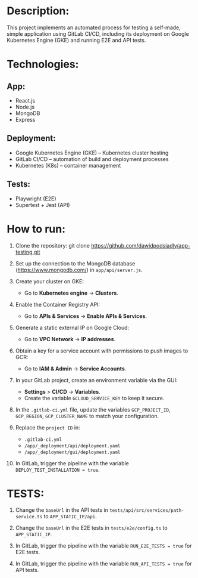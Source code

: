 # Description:
This project implements an automated process for testing a self-made, simple application using GitLab CI/CD, including its deployment on Google Kubernetes Engine (GKE) and running E2E and API tests.

# Technologies:
## App:
- React.js
- Node.js
- MongoDB
- Express

## Deployment:
- Google Kubernetes Engine (GKE) – Kubernetes cluster hosting
- GitLab CI/CD – automation of build and deployment processes
- Kubernetes (K8s) – container management

## Tests:
- Playwright (E2E)
- Supertest + Jest (API)

# How to run:
1. Clone the repository:
   git clone https://github.com/dawidpodsiadly/app-testing.git

2. Set up the connection to the MongoDB database (https://www.mongodb.com/) in `app/api/server.js`.

3. Create your cluster on GKE:
   - Go to **Kubernetes engine** -> **Clusters**.

4. Enable the Container Registry API:
   - Go to **APIs & Services** -> **Enable APIs & Services**.

5. Generate a static external IP on Google Cloud:
   - Go to **VPC Network** -> **IP addresses**.

6. Obtain a key for a service account with permissions to push images to GCR:
   - Go to **IAM & Admin** -> **Service Accounts**.

7. In your GitLab project, create an environment variable via the GUI:
   - **Settings** > **CI/CD** -> **Variables**.
   - Create the variable `GCLOUD_SERVICE_KEY` to keep it secure.

8. In the `.gitlab-ci.yml` file, update the variables `GCP_PROJECT_ID`, `GCP_REGION`, `GCP_CLUSTER_NAME` to match your configuration.

9. Replace the `project ID` in:
   - `.gitlab-ci.yml`
   - `/app/_deployment/api/deployment.yaml`
   - `/app/_deployment/gui/deployment.yaml`

10. In GitLab, trigger the pipeline with the variable `DEPLOY_TEST_INSTALLATION = true`.

# TESTS:
1. Change the `baseUrl` in the API tests in `tests/api/src/services/path-service.ts` to `APP_STATIC_IP/api`.

2. Change the `baseUrl` in the E2E tests in `tests/e2e/config.ts` to `APP_STATIC_IP`.

3. In GitLab, trigger the pipeline with the variable `RUN_E2E_TESTS = true` for E2E tests.

4. In GitLab, trigger the pipeline with the variable `RUN_API_TESTS = true` for API tests.
